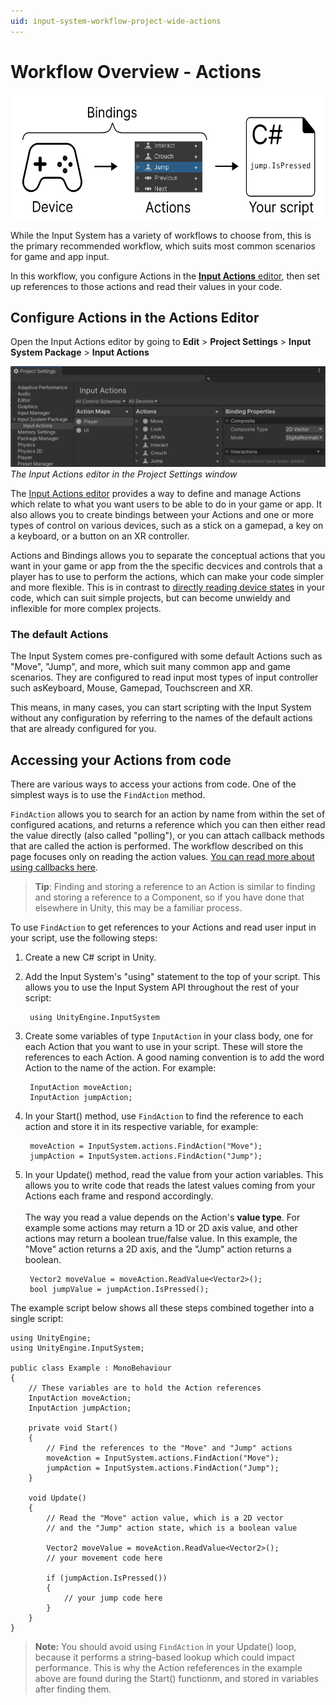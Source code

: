 ```yaml
---
uid: input-system-workflow-project-wide-actions
---
```

# Workflow Overview - Actions

<img src="Images/Workflow-Actions.png" height="200px">

While the Input System has a variety of workflows to choose from, this is the primary recommended workflow, which suits most common scenarios for game and app input.

In this workflow, you configure Actions in the [**Input Actions** editor](ActionsEditor.html), then set up references to those actions and read their values in your code.

## Configure Actions in the Actions Editor

Open the Input Actions editor by going to **Edit** > **Project Settings** > **Input System Package** > **Input Actions**

![image alt text](./Images/ProjectSettingsInputActionsSimpleShot.png)
*The Input Actions editor in the Project Settings window*

The [Input Actions editor](ActionsEditor.html) provides a way to define and manage Actions which relate to what you want users to be able to do in your game or app. It also allows you to create bindings between your Actions and one or more types of control on various devices, such as a stick on a gamepad, a key on a keyboard, or a button on an XR controller.

Actions and Bindings allows you to separate the conceptual actions that you want in your game or app from the the specific decvices and controls that a player has to use to perform the actions, which can make your code simpler and more flexible. This is in contrast to [directly reading device states](Workflow-Direct.html) in your code, which can suit simple projects, but can become unwieldy and inflexible for more complex projects.

### The default Actions

The Input System comes pre-configured with some default Actions such as "Move", "Jump", and more, which suit many common app and game scenarios. They are configured to read input most types of input controller such asKeyboard, Mouse, Gamepad, Touchscreen and XR.

This means, in many cases, you can start scripting with the Input System without any configuration by referring to the names of the default actions that are already configured for you.

## Accessing your Actions from code

There are various ways to access your actions from code. One of the simplest ways is to use the `FindAction` method.

`FindAction` allows you to search for an action by name from within the set of configured acations, and returns a reference which you can then either read the value directly (also called "polling"), or you can attach callback methods that are called the action is performed. The workflow described on this page focuses only on reading the action values. [You can read more about using callbacks here](Actions.html#action-callbacks).

> __Tip__: Finding and storing a reference to an Action is similar to finding and storing a reference to a Component, so if you have done that elsewhere in Unity, this may be a familiar process.

To use `FindAction` to get references to your Actions and read user input in your script, use the following steps:

1. Create a new C# script in Unity.
1. Add the Input System's "using" statement to the top of your script. This allows you to use the Input System API throughout the rest of your script:

        using UnityEngine.InputSystem

1. Create some variables of type `InputAction` in your class body, one for each Action that you want to use in your script. These will store the references to each Action. A good naming convention is to add the word Action to the name of the action. For example:

        InputAction moveAction;
        InputAction jumpAction;

1. In your Start() method, use `FindAction` to find the reference to each action and store it in its respective variable, for example:

        moveAction = InputSystem.actions.FindAction("Move");
        jumpAction = InputSystem.actions.FindAction("Jump");

1. In your Update() method, read the value from your action variables. This allows you to write code that reads the latest values coming from your Actions each frame and respond accordingly.<br/><br/>The way you read a value depends on the Action's **value type**. For example some actions may return a 1D or 2D axis value, and other actions may return a boolean true/false value. In this example, the "Move" action returns a 2D axis, and the "Jump" action returns a boolean.

        Vector2 moveValue = moveAction.ReadValue<Vector2>();
        bool jumpValue = jumpAction.IsPressed();

The example script below shows all these steps combined together into a single script:

```CSharp
using UnityEngine;
using UnityEngine.InputSystem;

public class Example : MonoBehaviour
{
    // These variables are to hold the Action references
    InputAction moveAction;
    InputAction jumpAction;

    private void Start()
    {
        // Find the references to the "Move" and "Jump" actions
        moveAction = InputSystem.actions.FindAction("Move");
        jumpAction = InputSystem.actions.FindAction("Jump");
    }

    void Update()
    {
        // Read the "Move" action value, which is a 2D vector
        // and the "Jump" action state, which is a boolean value

        Vector2 moveValue = moveAction.ReadValue<Vector2>();
        // your movement code here

        if (jumpAction.IsPressed())
        {
            // your jump code here
        }
    }
}
```

> **Note:** You should avoid using `FindAction` in your Update() loop, because it performs a string-based lookup which could impact performance. This is why the Action refeferences in the example above are found during the Start() functionm, and stored in variables after finding them.
